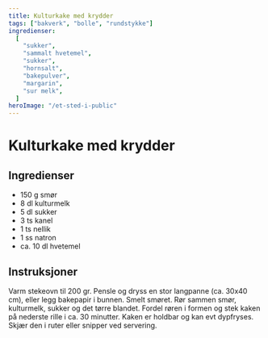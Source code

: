 ```yaml
---
title: Kulturkake med krydder
tags: ["bakverk", "bolle", "rundstykke"]
ingredienser:
  [
    "sukker",
    "sammalt hvetemel",
    "sukker",
    "hornsalt",
    "bakepulver",
    "margarin",
    "sur melk",
  ]
heroImage: "/et-sted-i-public"
---
```


# Kulturkake med krydder

## Ingredienser

- 150 g smør
- 8 dl kulturmelk
- 5 dl sukker
- 3 ts kanel
- 1 ts nellik
- 1 ss natron
- ca. 10 dl hvetemel

## Instruksjoner

Varm stekeovn til 200 gr. Pensle og dryss en stor langpanne (ca. 30x40 cm), eller legg bakepapir i bunnen. Smelt smøret. Rør sammen smør, kulturmelk, sukker og det tørre blandet. Fordel røren i formen og stek kaken på nederste rille i ca. 30 minutter. Kaken er holdbar og kan evt dypfryses. Skjær den i ruter eller snipper ved servering.
